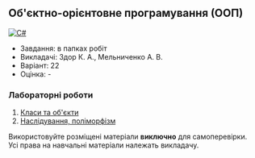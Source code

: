 ## Об'єктно-орієнтовне програмування (ООП)

[![C#](https://img.shields.io/badge/c%23-purple?style=for-the-badge&logo=csharp&logoColor=white)](#)

- Завдання: в папках робіт
- Викладачі: Здор К. А., Мельниченко А. В.
- Варіант: 22
- Оцінка: -

### Лабораторні роботи
 1. [Класи та об'єкти](https://github.com/xairaven/KPI-Labs/tree/main/3rdSemester/OOP/Lab1)<br>
 2. [Наслідування, поліморфізм](https://github.com/xairaven/KPI-Labs/tree/main/3rdSemester/OOP/Lab2)<br>

Використовуйте розміщені матеріали **виключно** для самоперевірки.<br>
Усі права на навчальні матеріали належать викладачу.
